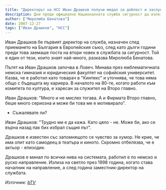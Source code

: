 ```yaml
---
title: "Директорът на НСС Иван Драшков получи медал за доблест и заслуги"
description: Дни преди официално Националната служба сигурност да излезе от системата на МВР, нейният директор и бъдещ заместник в новата Агенция за национална сигурност получи медал за доблест и заслуги.
author: ["Миролюба Бенатова"]
date: 2007-12-27
tags: ["Иван Драшков", "НСС"]
---
```


Иван Драшков бе първият директор на служба, назначен след приемането на България в Европейския съюз, след като дълги години преди това заемаше поста на втори човек в службата за сигурност. Той е един от тези, които знаят най-много, разказва Миролюба Бенатова.

Пътят на Иван Драшков започва в Ловеч. Минава през емблематичната немска гимназия и юридическия факултет на софийския университет. Казва, че е работил като товарач в "Кинтекс" и уточнява, че това няма общо с бъдещата му кариера. В началото на 80-те, когато работи към комитета по култура, е харесан за служител на Второ главно.

Иван Драшков: "Много и не мислех тогава. А и Фирмата Второ главно, беше много сериозна и може би това ме е мотивирало".

- Съжалявате ли?

Иван Драшков: "Трудно ми е да кажа. Като цяло - не. Може би, ако се върна назад пак бих избрал същия път".

Драшков е известен със запомнящото се чувство за хумор. Не крие, че има опит като самодеец в театъра и киното. Скромно отбелязва, че е актьор - епизодик.

Драшков е минал по всички нива на системата, работил е по немско и руско направление. Излиза на светло през 1998 година, когато става началник на направление, а след година заместник-директор на службата.

*Източник: [bTV](https://btvnovinite.bg/62430-Direktorat_na_NSS_Ivan_Drashkov_poluchi_medal_za_doblest_i_zaslugi.html)*
